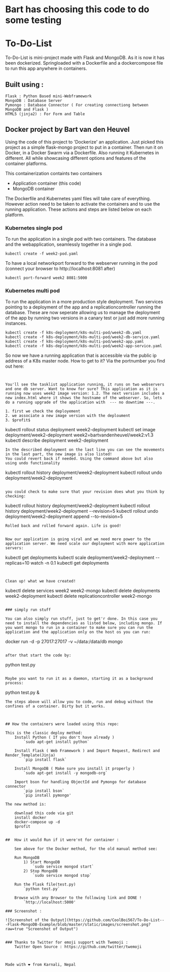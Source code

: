 # Bart has choosing this code to do some testing

# To-Do-List

To-Do-List is mini-project made with Flask and MongoDB.
As it is now it has been dockerized. Springloaded with a Dockerfile and a dockercompose file to run this app anywhere in containers.

## Built using :

	Flask : Python Based mini-Webframework
	MongoDB : Database Server
	Pymongo : Database Connector ( For creating connectiong between MongoDB and Flask )
	HTML5 (jinja2) : For Form and Table



## Docker project by Bart van den Heuvel
Using the code of this project to 'Dockerize' an application. Just picked this project as a simple flask-mongo project to put in a container. Then run it on Docker, in a Docker Swarm via a Dockerfile. Also running it Kubernetes in different. All while showcasing different options and features of the container platforms.

This containerization containts two containers
- Application container (this code)
- MongoDB container

The Dockerfile and Kubernetes yaml files will take care of everything. However action need to be taken to activate the containers and to use the running application. These actions and steps are listed below on each platform.


### Kubernetes single pod

To run the application in a single pod with two containers. The database and the webapplication, seamlessly together in a single pod.
```
kubectl create -f week2-pod.yaml
```

To have a local networkport forward to the webserver running in the pod (connect your browser to http://localhost:8081 after)
```
kubectl port-forward week2 8081:5000
```


### Kubernetes multi pod

To run the application in a more production style deployment. Two services pointing to a deployment of the app and a replicationcontroller running the database. These are now seperate allowing us to manage the deployment of the app by running two versions in a canary test or just add more running instances. 

```
kubectl create -f k8s-deployment/k8s-multi-pod/week2-db.yaml
kubectl create -f k8s-deployment/k8s-multi-pod/week2-db-service.yaml
kubectl create -f k8s-deployment/k8s-multi-pod/week2-app.yaml
kubectl create -f k8s-deployment/k8s-multi-pod/week2-app-service.yaml
```
So now we have a running application that is accessible via the public ip address of a K8s master node. How to get to it? Via the portnumber you find out here:

```


You'll see the tasklist application running, it runs on two webservers and one db server. Want to know for sure? This application as it is running now uses week2 image version: 1.2. The next version includes a new index.html where it shows the hostname of the webserver. So, lets do a running upgrade of the application with  --- no downtime ---.

1. first we check the deployement
2. we associate a new image version with the deploument
3. $profit$

```
kubectl rollout status deployment week2-deployment
kubectl set image deployment/week2-deployment week2=bartvandenheuvel/week2:v1.3
kubectl describe deployment week2-deployment
```
In the described deployment on the last line you can see the movements in the last part, the new image is also listed!
You could revert back if needed. Using the command above but also using undo functionality

```
kubectl rollout history deployment/week2-deployment
kubectl rollout undo deployment/week2-deployment 

```

you could check to make sure that your revision does what you think by checking:

```
kubectl rollout history deployment/week2-deployment
kubectl rollout history deployment/week2-deployment --revision=5
kubectl rollout undo deployment/week2-deployment append --to-revision=5
```
Rolled back and rolled forward again. Life is good!


Now our application is going viral and we need more power to the application server. We need scale our deployment with more application servers:

```
kubectl get deployments
kubectl scale deployment/week2-deployment --replicas=10
watch -n 0.1 kubectl get deployments
```


Clean up! what we have created!
```
kubectl delete services week2 week2-mongo
kubectl delete deployments week2-deployment
kubectl delete replicationcontroller week2-mongo
```

### simply run stuff

You can also simply run stuff, just to get'r done. In this case you need to install the dependencies as listed below, including mongo. If you want mongo to run in a container to make sure you can run the application and the application only on the host os you can run:
```
docker run -d -p 27017:27017 -v ~/data:/data/db mongo
```

after that start the code by:
```
python test.py
```

Maybe you want to run it as a daemon, starting it as a background process:
```
python test.py &
```
The steps above will allow you to code, run and debug without the confines of a container. Dirty but it works.



## How the containers were loaded using this repo:

This is the classic deploy method:
	Install Python ( If you don't have already )
		`sudo apt-get install python`
		
	Install Flask ( Web Framework ) and Import Request, Redirect and  Render_Template(Jinja)
		`pip install flask`
		
	Install MongoDB ( Make sure you install it properly )
		`sudo apt-get install -y mongodb-org`
			
	Import bson for handling ObjectId and Pymongo for database connector
		`pip install bson`
		`pip install pymongo'
		
The new method is:

	download this code via git
	install docker
	docker-compose up -d
	$profit
	

##  How it would Run if it were'nt for container :

	See above for the Docker method, for the old manual method see:

	Run MongoDB
		1) Start MongoDB
			`sudo service mongod start`
		2) Stop MongoDB
			`sudo service mongod stop`
	
	Run the Flask file(test.py)
		`python test.py`

	Browse with any Browser to the following link and DONE !
		`http://localhost:5000'

### Screenshot :

![Screenshot of the Output](https://github.com/CoolBoi567/To-Do-List---Flask-MongoDB-Example/blob/master/static/images/screenshot.png?raw=true "Screenshot of Output")


### Thanks to Twitter for emoji support with Twemoji :
	Twitter Open Source : https://github.com/twitter/twemoji



Made with ❤️ from Karnali, Nepal
